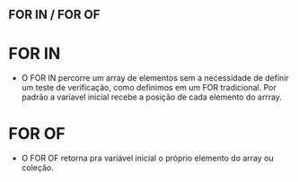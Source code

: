 ## FOR IN / FOR OF

# FOR IN

- O FOR IN percorre um array de elementos sem a necessidade de definir um teste de verificação, como definimos em um FOR tradicional. Por padrão a variavel inicial recebe a posição de cada elemento do arrray.

# FOR OF

- O FOR OF retorna pra variável inicial o próprio elemento do array ou coleção.